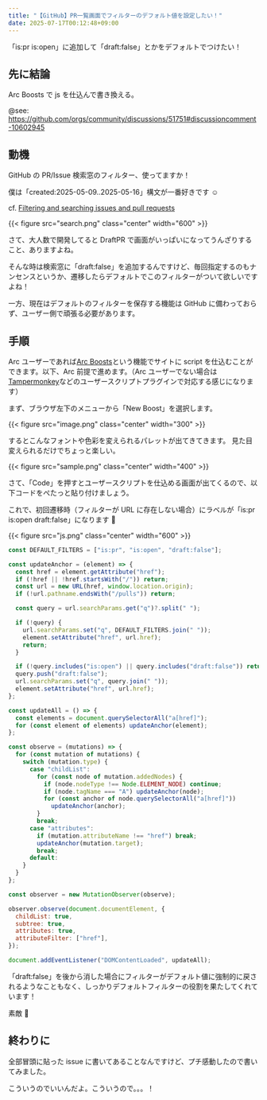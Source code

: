 ```yaml
---
title: "【GitHub】PR一覧画面でフィルターのデフォルト値を設定したい！"
date: 2025-07-17T00:12:48+09:00
---
```


「is:pr is:open」に追加して「draft:false」とかをデフォルトでつけたい！

<!--more-->

## 先に結論

Arc Boosts で js を仕込んで書き換える。

@see: https://github.com/orgs/community/discussions/51751#discussioncomment-10602945

## 動機

GitHub の PR/Issue 検索窓のフィルター、使ってますか！

僕は「created:2025-05-09..2025-05-16」構文が一番好きです ☺️

cf. [Filtering and searching issues and pull requests](https://docs.github.com/en/issues/tracking-your-work-with-issues/using-issues/filtering-and-searching-issues-and-pull-requests)

{{< figure src="search.png" class="center" width="600" >}}

さて、大人数で開発してると DraftPR で画面がいっぱいになってうんざりすること、ありますよね。

そんな時は検索窓に「draft:false」を追加するんですけど、毎回指定するのもナンセンスというか、遷移したらデフォルトでこのフィルターがついて欲しいですよね！

一方、現在はデフォルトのフィルターを保存する機能は GitHub に備わっておらず、ユーザー側で頑張る必要があります。

## 手順

Arc ユーザーであれば[Arc Boosts](https://arcboosts.com/boosts)という機能でサイトに script を仕込むことができます。以下、Arc 前提で進めます。（Arc ユーザーでない場合は[Tampermonkey](https://chromewebstore.google.com/detail/tampermonkey/dhdgffkkebhmkfjojejmpbldmpobfkfo?hl=en)などのユーザースクリプトプラグインで対応する感じになります）

まず、ブラウザ左下のメニューから「New Boost」を選択します。

{{< figure src="image.png" class="center" width="300" >}}

するとこんなフォントや色彩を変えられるパレットが出てきてきます。
見た目変えられるだけでちょっと楽しい。

{{< figure src="sample.png" class="center" width="400" >}}

さて、「Code」を押すとユーザースクリプトを仕込める画面が出てくるので、以下コードをぺたっと貼り付けましょう。

これで、初回遷移時（フィルターが URL に存在しない場合）にラベルが「is:pr is:open draft:false」になります 👏

{{< figure src="js.png" class="center" width="600" >}}

```js
const DEFAULT_FILTERS = ["is:pr", "is:open", "draft:false"];

const updateAnchor = (element) => {
  const href = element.getAttribute("href");
  if (!href || !href.startsWith("/")) return;
  const url = new URL(href, window.location.origin);
  if (!url.pathname.endsWith("/pulls")) return;

  const query = url.searchParams.get("q")?.split(" ");

  if (!query) {
    url.searchParams.set("q", DEFAULT_FILTERS.join(" "));
    element.setAttribute("href", url.href);
    return;
  }

  if (!query.includes("is:open") || query.includes("draft:false")) return;
  query.push("draft:false");
  url.searchParams.set("q", query.join(" "));
  element.setAttribute("href", url.href);
};

const updateAll = () => {
  const elements = document.querySelectorAll("a[href]");
  for (const element of elements) updateAnchor(element);
};

const observe = (mutations) => {
  for (const mutation of mutations) {
    switch (mutation.type) {
      case "childList":
        for (const node of mutation.addedNodes) {
          if (node.nodeType !== Node.ELEMENT_NODE) continue;
          if (node.tagName === "A") updateAnchor(node);
          for (const anchor of node.querySelectorAll("a[href]"))
            updateAnchor(anchor);
        }
        break;
      case "attributes":
        if (mutation.attributeName !== "href") break;
        updateAnchor(mutation.target);
        break;
      default:
    }
  }
};

const observer = new MutationObserver(observe);

observer.observe(document.documentElement, {
  childList: true,
  subtree: true,
  attributes: true,
  attributeFilter: ["href"],
});

document.addEventListener("DOMContentLoaded", updateAll);
```

「draft:false」を後から消した場合にフィルターがデフォルト値に強制的に戻されるようなこともなく、しっかりデフォルトフィルターの役割を果たしてくれています！

素敵 👏

## 終わりに

全部冒頭に貼った issue に書いてあることなんですけど、プチ感動したので書いてみました。

こういうのでいいんだよ。こういうので。。。！
